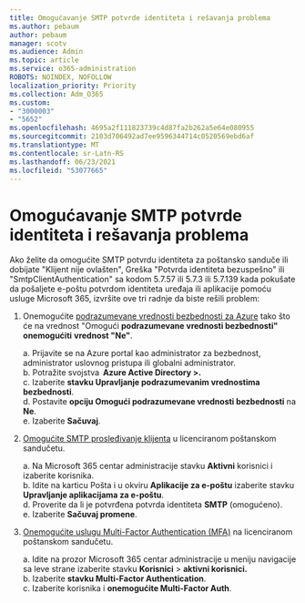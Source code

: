 ```yaml
---
title: Omogućavanje SMTP potvrde identiteta i rešavanja problema
ms.author: pebaum
author: pebaum
manager: scotv
ms.audience: Admin
ms.topic: article
ms.service: o365-administration
ROBOTS: NOINDEX, NOFOLLOW
localization_priority: Priority
ms.collection: Adm_O365
ms.custom:
- "3000003"
- "5652"
ms.openlocfilehash: 4695a2f111823739c4d87fa2b262a5e64e080955
ms.sourcegitcommit: 2103d706492ad7ee9596344714c0520569ebd6af
ms.translationtype: MT
ms.contentlocale: sr-Latn-RS
ms.lasthandoff: 06/23/2021
ms.locfileid: "53077665"
---
```

# <a name="enable-smtp-authentication-and-troubleshooting"></a>Omogućavanje SMTP potvrde identiteta i rešavanja problema

Ako želite da omogućite SMTP potvrdu identiteta za poštansko sanduče ili dobijate "Klijent nije ovlašten", Greška "Potvrda identiteta bezuspešno" ili "SmtpClientAuthentication" sa kodom 5.7.57 ili 5.7.3 ili 5.7.139 kada pokušate da pošaljete e-poštu potvrdom identiteta uređaja ili aplikacije pomoću usluge Microsoft 365, izvršite ove tri radnje da biste rešili problem:

1. Onemogućite [podrazumevane vrednosti bezbednosti za Azure](/azure/active-directory/fundamentals/concept-fundamentals-security-defaults) tako što će na vrednost "Omogući **podrazumevane vrednosti bezbednosti" onemogućiti** **vrednost "Ne"**.

    a. Prijavite se na Azure portal kao administrator za bezbednost, administrator uslovnog pristupa ili globalni administrator.<BR/>
    b. Potražite svojstva  **Azure Active Directory >.**<BR/>
    c. Izaberite **stavku Upravljanje podrazumevanim vrednostima bezbednosti**.<BR/>
    d. Postavite **opciju Omogući podrazumevane vrednosti bezbednosti** na **Ne**.<BR/>
    e. Izaberite **Sačuvaj**.

2. [Omogućite SMTP prosleđivanje klijenta](/exchange/clients-and-mobile-in-exchange-online/authenticated-client-smtp-submission#enable-smtp-auth-for-specific-mailboxes) u licenciranom poštanskom sandučetu.

    a. Na Microsoft 365 centar administracije stavku **Aktivni** korisnici i izaberite korisnika.<BR/>
    b. Idite na karticu Pošta i u okviru **Aplikacije za e-poštu** izaberite stavku **Upravljanje aplikacijama za e-poštu**.<BR/>
    d. Proverite da li je potvrđena potvrda identiteta **SMTP** (omogućeno).<BR/>
    e. Izaberite **Sačuvaj promene**.<BR/>

3. [Onemogućite uslugu Multi-Factor Authentication (MFA)](/microsoft-365/admin/security-and-compliance/set-up-multi-factor-authentication#turn-off-legacy-per-user-mfa) na licenciranom poštanskom sandučetu.

    a. Idite na prozor Microsoft 365 centar administracije u meniju navigacije sa leve strane izaberite stavku **Korisnici**  >  **aktivni korisnici.**<BR/>
    b. Izaberite **stavku Multi-Factor Authentication**.<BR/>
    c. Izaberite korisnika i **onemogućite Multi-Factor Auth**.<BR/>
